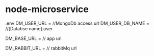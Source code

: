 # node-microservice


.env
DM_USER_URL = //MongoDb access url
DM_USER_DB_NAME = //[Databse name].user 

DM_BASE_URL = // app url

DM_RABBIT_URL = // rabbitMq url
